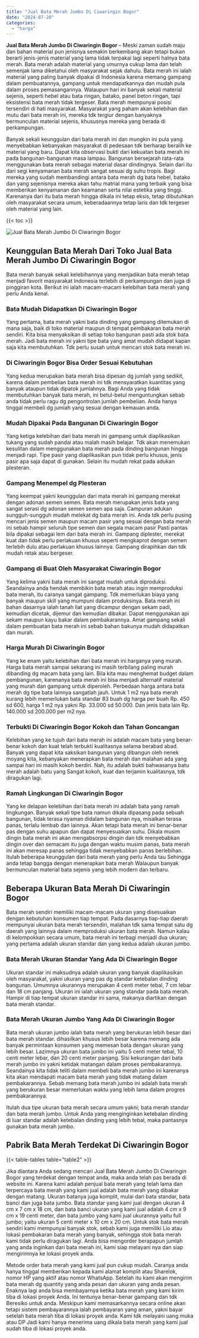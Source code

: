 ```yaml
---
title: "Jual Bata Merah Jumbo Di Ciwaringin Bogor"
date: "2024-07-28"
categories: 
  - "harga"
---
```


**Jual Bata Merah Jumbo Di Ciwaringin Bogor** – Meski zaman sudah maju dan bahan material pun jenisnya semakin berkembang akan tetapi bukan berarti jenis-jenis material yang lama tidak terpakai lagi seperti halnya bata merah. Bata merah adalah material yang umurnya cukup lama dan telah semenjak lama diketahui oleh masyarakat sejak dahulu. Bata merah ini ialah material yang paling banyak dipakai di Indonesia karena memang gampang dalam pembuatannya, gampang untuk mendapatkannya dan mudah pula dalam proses pemasangannya. Walaupun hari ini banyak sekali material sejenis, seperti hebel atau bata ringan, batako, panel beton ringan, tapi eksistensi bata merah tidak tergeser. Bata merah mempunyai posisi tersendiri di hati masyarakat. Masyarakat yang paham akan kelebihan dan mutu dari bata merah ini, mereka tdk tergiur dengan banyaknya bermunculan material sejenis, khususnya mereka yang berada di perkampungan.

Banyak sekali keunggulan dari bata merah ini dan mungkin ini pula yang menyebabkan kebanyakan masyarakat di pedesaan tdk berharap beralih ke material yang baru. Dapat kita observasi bukti dari kekuatan bata merah ini pada bangunan-bangunan masa lampau. Bangunan bersejarah rata-rata menggunakan bata merah sebagai material dasar dindingnya. Selain dari itu dari segi kenyamanan bata merah sangat sesuai dg suhu tropis. Bagi mereka yang sudah membandingi antara bata merah dg bata hebel, batako dan yang sejenisnya mereka akan tahu matrial mana yang terbaik yang bisa memberikan kenyamanan dan keamanan serta nilai estetika yang tinggi. Karenanya dari itu bata merah hingga dikala ini tetap eksis, tetap dibutuhkan oleh masyarakat secara umum, keberadaannya tetap laris dan tdk tergeser oleh material yang lain.

{{< toc >}}

![Jual Bata Merah Jumbo Di Ciwaringin Bogor](/images/jual-bata-merah-04.png)

## Keunggulan Bata Merah Dari Toko Jual Bata Merah Jumbo Di Ciwaringin Bogor

Bata merah banyak sekali kelebihannya yang menjadikan bata merah tetap menjadi favorit masyarakat Indonesia terlebih di perkampungan dan juga di pinggiran kota. Berikut ini ialah macam-macam kelebihan bata merah yang perlu Anda kenal.

### Bata Mudah Didapatkan Di Ciwaringin Bogor

Yang pertama, bata merah yakni bata dinding yang gampang ditemukan di mana saja, baik di toko material maupun di tempat pembakaran bata merah sendiri. Kita bisa menyaksikan di setiap toko bangunan pasti ada stok bata merah. Jadi bata merah ini yakni tipe bata yang amat mudah didapat kapan saja kita membutuhkan. Tdk perlu susah untuk mencari stok bata merah ini.

### Di Ciwaringin Bogor Bisa Order Sesuai Kebutuhan

Yang kedua merupakan bata merah bisa dipesan dg jumlah yang sedikit, karena dalam pembelian bata merah ini tdk mensyaratkan kuantitas yang banyak ataupun tidak dipatok jumlahnya. Bagi Anda yang tidak membutuhkan banyak bata merah, ini betul-betul menguntungkan sebab anda tidak perlu ragu dg pengontrolan jumlah pembelian. Anda hanya tinggal membeli dg jumlah yang sesuai dengan kemauan anda.

### Mudah Dipakai Pada Bangunan Di Ciwaringin Bogor

Yang ketiga kelebihan dari bata merah ini gampang untuk diaplikasikan tukang yang sudah pandai atau malah masih belajar. Tdk akan menemukan kesulitan dalam menggunakan bata merah pada dinding bangunan hingga menjadi rapi. Tipe pasir yang diaplikasikan pun tidak perlu khusus, jenis pasir apa saja dapat di gunakan. Selain itu mudah rekat pada adukan plesteran.

### Gampang Menempel dg Plesteran

Yang keempat yakni keunggulan dari mata merah ini gampang merekat dengan adonan semen semen. Bata merah merupakan jenis bata yang sangat serasi dg adonan semen semen apa saja. Campuran adukan sungguh-sungguh mudah melekat dg bata merah ini. Anda tdk perlu pusing mencari jenis semen maupun macam pasir yang sesuai dengan bata merah ini sebab hampir seluruh tipe semen dan segala macam pasir Pasti pantas bila dipakai sebagai lem dari bata merah ini. Gampang diplester, merekat kuat dan tidak perlu perlakuan khusus seperti mengkaprot dengan semen terlebih dulu atau perlakuan khusus lainnya. Gampang dirapihkan dan tdk mudah retak atau bergeser.

### Gampang di Buat Oleh Masyarakat Ciwaringin Bogor

Yang kelima yakni bata merah ini sangat mudah untuk diproduksi. Seandainya anda hendak membikin bata merah atau ingin memproduksi bata merah, itu caranya sangat gampang. Tdk memerlukan biaya yang banyak maupun skill yang mumpuni dalam produksinya. Bata merah ini bahan dasarnya ialah tanah liat yang dicampur dengan sekam padi, kemudian dicetak, dijemur dan kemudian dibakar. Dapat menggunakan api sekam maupun kayu bakar dalam pembakarannya. Amat gampang sekali dalam pembuatan bata merah ini sebab bahan bakunya mudah didapatkan dan murah.

### Harga Murah Di Ciwaringin Bogor

Yang ke enam yaitu kelebihan dari bata merah ini harganya yang murah. Harga bata merah sampai sekarang ini masih terbilang paling murah dibanding dg macam bata yang lain. Bila kita mau menghemat budget dalam pembangunan, karenanya bata merah ini bisa menjadi alternatif material yang murah dan gampang untuk diperoleh. Perbedaan harga antara bata merah dg tipe bata lainnya sangatlah jauh. Untuk 1 m2 nya bata merah kurang lebih memerlukan bata standar 83 buah dg harga per buah Rp. 450 sd 600, harga 1 m2 nya yakni Rp. 33.000 sd 50.000. Dan jenis bata lain Rp. 140.000 sd 200.000 per m2 nya.

### Terbukti Di Ciwaringin Bogor Kokoh dan Tahan Goncangan

Kelebihan yang ke tujuh dari bata merah ini adalah macam bata yang benar-benar kokoh dan kuat telah terbukti kualitasnya selama berabad abad. Banyak yang dapat kita saksikan bangunan yang dibangun oleh nenek moyang kita, kebanyakan menerapkan bata merah dan malahan ada yang sampai hari ini masih kokoh berdiri. Nah, itu adalah bukti bahwasanya batu merah adalah batu yang Sangat kokoh, kuat dan terjamin kualitasnya, tdk diragukan lagi.

### Ramah Lingkungan Di Ciwaringin Bogor

Yang ke delapan kelebihan dari bata merah ini adalah bata yang ramah lingkungan. Banyak sekali tipe bata namun dikala dipasang pada sebuah bangunan, tidak terasa nyaman didalam bangunan nya, misalkan terasa panas, terlalu lembab dan lainnya. Akan tetapi bata merah ini benar-benar pas dengan suhu apapun dan dapat menyesuaikan suhu. Dikala musim dingin bata merah ini akan mengabsorpsi dingin dan tdk menyebabkan dingin over dan semacam itu juga dengan waktu musim panas, bata merah ini akan meresap panas sehingga tidak menyebabkan panas berlebihan. Itulah beberapa keunggulan dari bata merah yang perlu Anda tau Sehingga anda tetap bangga dengan menerapkan bata merah Walaupun banyak bermunculan material bata sejenis yang lebih modern dan terbaru.

## Beberapa Ukuran Bata Merah Di Ciwaringin Bogor

Bata merah sendiri memiliki macam-macam ukuran yang disesuaikan dengan kebutuhan konsumen tiap tempat. Pada dasarnya tiap-tiap daerah mempunyai ukuran bata merah tersendiri, malahan tdk sama tempat satu dg daerah yang lainnya dalam memproduksi ukuran bata merah. Namun kalau di kelompokkan secara umum, bata merah ini terbagi menjadi dua ukuran; yang pertama adalah ukuran standar dan yang kedua adalah ukuran jumbo.

### Bata Merah Ukuran Standar Yang Ada Di Ciwaringin Bogor

Ukuran standar ini maksudnya adalah ukuran yang banyak diaplikasikan oleh masyarakat, yakni ukuran yang pas dg standar ketebalan dinding bangunan. Umumnya ukurannya merupakan 4 centi meter tebal, 7 cm lebar dan 18 cm panjang. Ukuran ini ialah ukuran yang standar pada bata merah. Hampir di tiap tempat ukuran standar ini sama, makanya diartikan dengan bata merah standar.

### Bata Merah Ukuran Jumbo Yang Ada Di Ciwaringin Bogor

Bata merah ukuran jumbo ialah bata merah yang berukuran lebih besar dari bata merah standar. dihasilkan khusus lebih besar karena memang ada banyak permintaan konsumen yang memesan bata dengan ukuran yang lebih besar. Lazimnya ukuran bata jumbo ini yaitu 5 centi meter tebal, 10 centi meter lebar, dan 20 centi meter panjang. Sisi kekurangan dari bata merah jumbo ini yakni ketidak matangan dalam proses pembakarannya. Seandainya kita tidak teliti dalam membeli bata merah jumbo ini karenanya kita akan mendapati macam bata merah yang tidak matang dalam pembakarannya. Sebab memang bata merah jumbo ini adalah bata merah yang berukuran besar memerlukan waktu yang lebih lama dalam progres pembakarannya.

Itulah dua tipe ukuran bata merah secara umum yakni; bata merah standar dan bata merah jumbo. Untuk Anda yang menginginkan ketebalan dinding di luar standar adalah ketebalan dinding yang lebih tebal, maka pantasnya gunakan bata merah jumbo.

## Pabrik Bata Merah Terdekat Di Ciwaringin Bogor

{{< table-tables table="table2" >}}

Jika diantara Anda sedang mencari Jual Bata Merah Jumbo Di Ciwaringin Bogor yang terdekat dengan tempat anda, maka anda telah pas berada di website ini. Karena kami adalah penjual bata merah yang telah lama dan terpercaya bata merah yang kami jual adalah bata merah yang dibakar dengan matang. Ukuran batanya juga komplit, mulai dari bata standar, bata banci dan juga bata jumbo. Bata standar yang kami jual dengan ukuran 4 cm x 7 cm x 18 cm, dan bata banci ukuran yang kami jual adalah 4 cm x 9 cm x 19 centi meter, dan bata jumbo yang kami jual ukurannya yaitu full jumbo; yaitu ukuran 5 centi meter x 10 cm x 20 cm. Untuk stok bata merah sendiri kami mempunyai banyak stok, sebab kami juga memiliki Lio atau lokasi pembakaran bata merah yang banyak, sehingga stok bata merah kami tidak perlu diragukan lagi. Anda bisa mengorder berapapun jumlah yang anda inginkan dari bata merah ini, kami siap melayani nya dan siap mengirimnya ke lokasi proyek anda.

Metode order bata merah yang kami jual pun cukup mudah. Caranya anda hanya tinggal memberikan kepada kami alamat komplit atau Sharelok, nomor HP yang aktif atau nomor WhatsApp. Setelah itu kami akan mengirim bata merah dg quantity yang anda pesan dan ukuran yang anda pesan. Enaknya lagi anda bisa membayarnya ketika bata merah yang kami kirim tiba di lokasi proyek Anda. Ini tentunya benar-benar gampang dan tdk Beresiko untuk anda. Meskipun kami memasarkannya secara online akan tetapi sistem pembayarannya ialah pembayaran yang aman, yakni bayar setelah bata merah tiba di lokasi proyek anda. Kami tdk melayani uang muka atau DP Jadi kami hanya menerima uang dikala bata merah yang kami jual sudah tiba di lokasi proyek anda.

